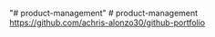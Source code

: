 "# product-management" 
#   p r o d u c t - m a n a g e m e n t 
 
 https://github.com/achris-alonzo30/github-portfolio
